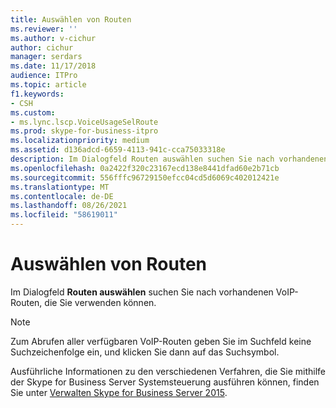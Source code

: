 ```yaml
---
title: Auswählen von Routen
ms.reviewer: ''
ms.author: v-cichur
author: cichur
manager: serdars
ms.date: 11/17/2018
audience: ITPro
ms.topic: article
f1.keywords:
- CSH
ms.custom:
- ms.lync.lscp.VoiceUsageSelRoute
ms.prod: skype-for-business-itpro
ms.localizationpriority: medium
ms.assetid: d136adcd-6659-4113-941c-cca75033318e
description: Im Dialogfeld Routen auswählen suchen Sie nach vorhandenen VoIP-Routen, die Sie verwenden können.
ms.openlocfilehash: 0a2422f320c23167ecd138e8441dfad60e2b71cb
ms.sourcegitcommit: 556fffc96729150efcc04cd5d6069c402012421e
ms.translationtype: MT
ms.contentlocale: de-DE
ms.lasthandoff: 08/26/2021
ms.locfileid: "58619011"
---
```

# <a name="select-routes"></a>Auswählen von Routen
 
Im Dialogfeld **Routen auswählen** suchen Sie nach vorhandenen VoIP-Routen, die Sie verwenden können.
  
> [!NOTE]
> Zum Abrufen aller verfügbaren VoIP-Routen geben Sie im Suchfeld keine Suchzeichenfolge ein, und klicken Sie dann auf das Suchsymbol. 
  
Ausführliche Informationen zu den verschiedenen Verfahren, die Sie mithilfe der Skype for Business Server Systemsteuerung ausführen können, finden Sie unter [Verwalten Skype for Business Server 2015](../../manage/manage.md).
  

